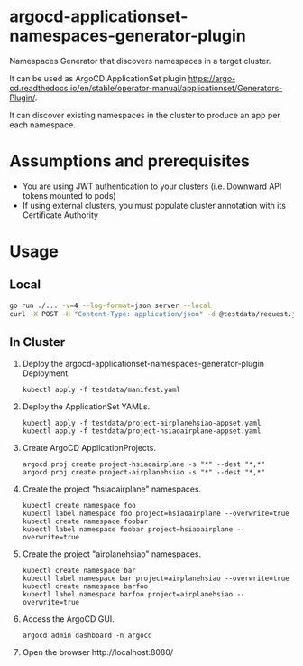 # argocd-applicationset-namespaces-generator-plugin

Namespaces Generator that discovers namespaces in a target cluster.

It can be used as ArgoCD ApplicationSet plugin https://argo-cd.readthedocs.io/en/stable/operator-manual/applicationset/Generators-Plugin/.

It can discover existing namespaces in the cluster to produce an app per each namespace.

# Assumptions and prerequisites

- You are using JWT authentication to your clusters (i.e. Downward API tokens mounted to pods)
- If using external clusters, you must populate cluster annotation with its Certificate Authority

# Usage

## Local

```bash
go run ./... -v=4 --log-format=json server --local
curl -X POST -H "Content-Type: application/json" -d @testdata/request.json http://localhost:8080/api/v1/getparams.execute
```

## In Cluster

1. Deploy the argocd-applicationset-namespaces-generator-plugin Deployment.

   ```console
   kubectl apply -f testdata/manifest.yaml
   ```

2. Deploy the ApplicationSet YAMLs.

   ```console
   kubectl apply -f testdata/project-airplanehsiao-appset.yaml
   kubectl apply -f testdata/project-hsiaoairplane-appset.yaml
   ```

3. Create ArgoCD ApplicationProjects.

   ```console
   argocd proj create project-hsiaoairplane -s "*" --dest "*,*"
   argocd proj create project-airplanehsiao -s "*" --dest "*,*"
   ```

4. Create the project "hsiaoairplane" namespaces.

   ```console
   kubectl create namespace foo
   kubectl label namespace foo project=hsiaoairplane --overwrite=true
   kubectl create namespace foobar
   kubectl label namespace foobar project=hsiaoairplane --overwrite=true
   ```

5. Create the project "airplanehsiao" namespaces.

   ```console
   kubectl create namespace bar
   kubectl label namespace bar project=airplanehsiao --overwrite=true
   kubectl create namespace barfoo
   kubectl label namespace barfoo project=airplanehsiao --overwrite=true
   ```

6. Access the ArgoCD GUI.

   ```console
   argocd admin dashboard -n argocd
   ```

7. Open the browser http://localhost:8080/
